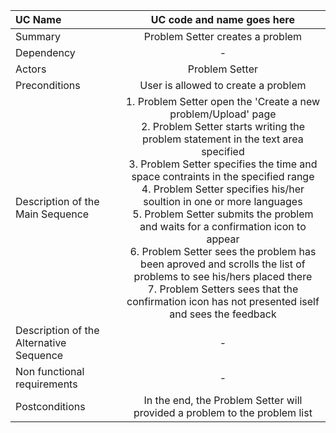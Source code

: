 | UC Name	  | UC code and name goes here |
| :---        |    :----:   |
| Summary      | Problem Setter creates a problem    |
| Dependency   | -  |
| Actors   | Problem Setter      |
| Preconditions   | User is allowed to create a problem    |
| Description of the Main Sequence   | 1.	Problem Setter open the 'Create a new problem/Upload' page  <br>  2. Problem Setter starts writing the problem statement in the text area specified <br> 3.  Problem Setter specifies the time and space contraints in the specified range <br> 4. Problem Setter specifies his/her soultion in one or more languages <br> 5. Problem Setter submits the problem and waits for a confirmation icon to appear <br> 6. Problem Setter sees the problem has been aproved and scrolls the list of problems to see his/hers placed there <br> 7. Problem Setters sees that the confirmation icon has not presented iself and sees the feedback   |
| Description of the Alternative Sequence   | - |
| Non functional requirements   | - |
| Postconditions   | In the end, the Problem Setter will provided a problem to the problem list |
